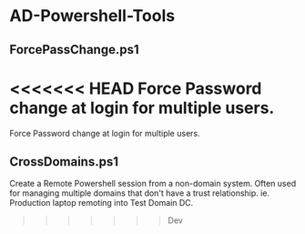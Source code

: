 # AD-Powershell-Tools

## ForcePassChange.ps1
<<<<<<< HEAD
    Force Password change at login for multiple users.
=======
Force Password change at login for multiple users.

## CrossDomains.ps1
Create a Remote Powershell session from a non-domain system.  Often used for managing multiple domains that don't have a trust relationship.  ie. Production laptop remoting into Test Domain DC.

>>>>>>> Dev
